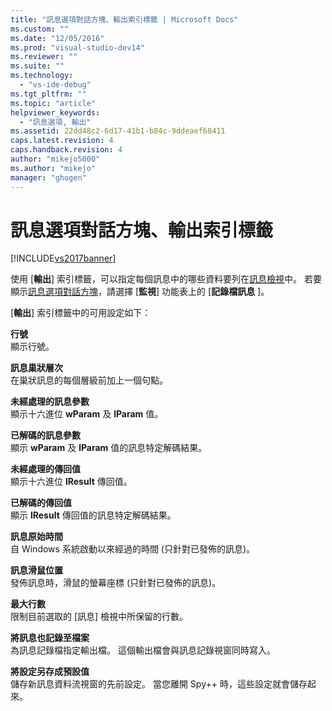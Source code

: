 ```yaml
---
title: "訊息選項對話方塊、輸出索引標籤 | Microsoft Docs"
ms.custom: ""
ms.date: "12/05/2016"
ms.prod: "visual-studio-dev14"
ms.reviewer: ""
ms.suite: ""
ms.technology: 
  - "vs-ide-debug"
ms.tgt_pltfrm: ""
ms.topic: "article"
helpviewer_keywords: 
  - "訊息選項, 輸出"
ms.assetid: 22dd48c2-6d17-41b1-b84c-9ddeaef68411
caps.latest.revision: 4
caps.handback.revision: 4
author: "mikejo5000"
ms.author: "mikejo"
manager: "ghogen"
---
```

# 訊息選項對話方塊、輸出索引標籤
[!INCLUDE[vs2017banner](../code-quality/includes/vs2017banner.md)]

使用 \[**輸出**\] 索引標籤，可以指定每個訊息中的哪些資料要列在[訊息檢視](../debugger/messages-view.md)中。  若要顯示[訊息選項對話方塊](../debugger/message-options-dialog-box.md)，請選擇 \[**監視**\] 功能表上的 \[**記錄檔訊息** \]。  
  
 \[**輸出**\] 索引標籤中的可用設定如下：  
  
 **行號**  
 顯示行號。  
  
 **訊息巢狀層次**  
 在巢狀訊息的每個層級前加上一個句點。  
  
 **未經處理的訊息參數**  
 顯示十六進位 **wParam** 及 **lParam** 值。  
  
 **已解碼的訊息參數**  
 顯示 **wParam** 及 **lParam** 值的訊息特定解碼結果。  
  
 **未經處理的傳回值**  
 顯示十六進位 **lResult** 傳回值。  
  
 **已解碼的傳回值**  
 顯示 **lResult** 傳回值的訊息特定解碼結果。  
  
 **訊息原始時間**  
 自 Windows 系統啟動以來經過的時間 \(只針對已發佈的訊息\)。  
  
 **訊息滑鼠位置**  
 發佈訊息時，滑鼠的螢幕座標 \(只針對已發佈的訊息\)。  
  
 **最大行數**  
 限制目前選取的 \[訊息\] 檢視中所保留的行數。  
  
 **將訊息也記錄至檔案**  
 為訊息記錄檔指定輸出檔。  這個輸出檔會與訊息記錄視窗同時寫入。  
  
 **將設定另存成預設值**  
 儲存新訊息資料流視窗的先前設定。  當您離開 Spy\+\+ 時，這些設定就會儲存起來。